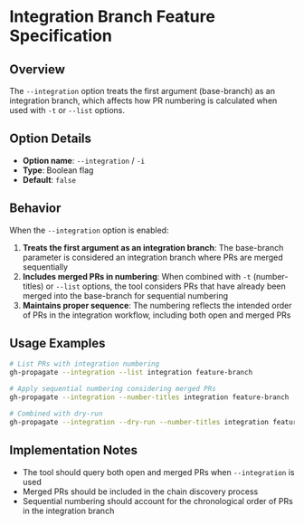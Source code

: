 # Integration Branch Feature Specification

## Overview
The `--integration` option treats the first argument (base-branch) as an integration branch, which affects how PR numbering is calculated when used with `-t` or `--list` options.

## Option Details
- **Option name**: `--integration` / `-i`
- **Type**: Boolean flag
- **Default**: `false`

## Behavior
When the `--integration` option is enabled:

1. **Treats the first argument as an integration branch**: The base-branch parameter is considered an integration branch where PRs are merged sequentially
2. **Includes merged PRs in numbering**: When combined with `-t` (number-titles) or `--list` options, the tool considers PRs that have already been merged into the base-branch for sequential numbering
3. **Maintains proper sequence**: The numbering reflects the intended order of PRs in the integration workflow, including both open and merged PRs

## Usage Examples

```bash
# List PRs with integration numbering
gh-propagate --integration --list integration feature-branch

# Apply sequential numbering considering merged PRs
gh-propagate --integration --number-titles integration feature-branch

# Combined with dry-run
gh-propagate --integration --dry-run --number-titles integration feature-branch
```

## Implementation Notes
- The tool should query both open and merged PRs when `--integration` is used
- Merged PRs should be included in the chain discovery process
- Sequential numbering should account for the chronological order of PRs in the integration branch

